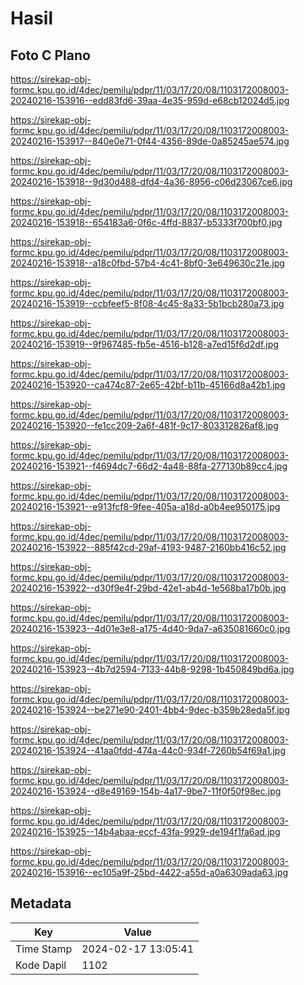 # Hasil

## Foto C Plano

https://sirekap-obj-formc.kpu.go.id/4dec/pemilu/pdpr/11/03/17/20/08/1103172008003-20240216-153916--edd83fd6-39aa-4e35-959d-e68cb12024d5.jpg

https://sirekap-obj-formc.kpu.go.id/4dec/pemilu/pdpr/11/03/17/20/08/1103172008003-20240216-153917--840e0e71-0f44-4356-89de-0a85245ae574.jpg

https://sirekap-obj-formc.kpu.go.id/4dec/pemilu/pdpr/11/03/17/20/08/1103172008003-20240216-153918--9d30d488-dfd4-4a36-8956-c06d23067ce6.jpg

https://sirekap-obj-formc.kpu.go.id/4dec/pemilu/pdpr/11/03/17/20/08/1103172008003-20240216-153918--654183a6-0f6c-4ffd-8837-b5333f700bf0.jpg

https://sirekap-obj-formc.kpu.go.id/4dec/pemilu/pdpr/11/03/17/20/08/1103172008003-20240216-153918--a18c0fbd-57b4-4c41-8bf0-3e649630c21e.jpg

https://sirekap-obj-formc.kpu.go.id/4dec/pemilu/pdpr/11/03/17/20/08/1103172008003-20240216-153919--ccbfeef5-8f08-4c45-8a33-5b1bcb280a73.jpg

https://sirekap-obj-formc.kpu.go.id/4dec/pemilu/pdpr/11/03/17/20/08/1103172008003-20240216-153919--9f967485-fb5e-4516-b128-a7ed15f6d2df.jpg

https://sirekap-obj-formc.kpu.go.id/4dec/pemilu/pdpr/11/03/17/20/08/1103172008003-20240216-153920--ca474c87-2e65-42bf-b11b-45166d8a42b1.jpg

https://sirekap-obj-formc.kpu.go.id/4dec/pemilu/pdpr/11/03/17/20/08/1103172008003-20240216-153920--fe1cc209-2a6f-481f-9c17-803312826af8.jpg

https://sirekap-obj-formc.kpu.go.id/4dec/pemilu/pdpr/11/03/17/20/08/1103172008003-20240216-153921--f4694dc7-66d2-4a48-88fa-277130b89cc4.jpg

https://sirekap-obj-formc.kpu.go.id/4dec/pemilu/pdpr/11/03/17/20/08/1103172008003-20240216-153921--e913fcf8-9fee-405a-a18d-a0b4ee950175.jpg

https://sirekap-obj-formc.kpu.go.id/4dec/pemilu/pdpr/11/03/17/20/08/1103172008003-20240216-153922--885f42cd-29af-4193-9487-2160bb416c52.jpg

https://sirekap-obj-formc.kpu.go.id/4dec/pemilu/pdpr/11/03/17/20/08/1103172008003-20240216-153922--d30f9e4f-29bd-42e1-ab4d-1e568ba17b0b.jpg

https://sirekap-obj-formc.kpu.go.id/4dec/pemilu/pdpr/11/03/17/20/08/1103172008003-20240216-153923--4d01e3e8-a175-4d40-9da7-a635081660c0.jpg

https://sirekap-obj-formc.kpu.go.id/4dec/pemilu/pdpr/11/03/17/20/08/1103172008003-20240216-153923--4b7d2594-7133-44b8-9298-1b450849bd6a.jpg

https://sirekap-obj-formc.kpu.go.id/4dec/pemilu/pdpr/11/03/17/20/08/1103172008003-20240216-153924--be271e90-2401-4bb4-9dec-b359b28eda5f.jpg

https://sirekap-obj-formc.kpu.go.id/4dec/pemilu/pdpr/11/03/17/20/08/1103172008003-20240216-153924--41aa0fdd-474a-44c0-934f-7260b54f69a1.jpg

https://sirekap-obj-formc.kpu.go.id/4dec/pemilu/pdpr/11/03/17/20/08/1103172008003-20240216-153924--d8e49169-154b-4a17-9be7-11f0f50f98ec.jpg

https://sirekap-obj-formc.kpu.go.id/4dec/pemilu/pdpr/11/03/17/20/08/1103172008003-20240216-153925--14b4abaa-eccf-43fa-9929-de194f1fa6ad.jpg

https://sirekap-obj-formc.kpu.go.id/4dec/pemilu/pdpr/11/03/17/20/08/1103172008003-20240216-153916--ec105a9f-25bd-4422-a55d-a0a6309ada63.jpg


## Metadata

| Key        | Value               |
| ---------- | ------------------- |
| Time Stamp | 2024-02-17 13:05:41 |
| Kode Dapil | 1102                |



